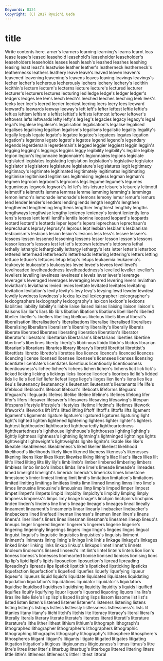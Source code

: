 ```yaml
---
Keywords: 8324 
Copyright: (C) 2017 Ryuichi Ueda
---
```


# title

Write contents here.
arner's learners learning learning's learns learnt leas lease
lease's leased leasehold leasehold's leaseholder leaseholder's leaseholders leaseholds leases leash
leash's leashed leashes leashing leasing least least's leastwise leather leather's
leatherneck leatherneck's leathernecks leathers leathery leave leave's leaved leaven leaven's
leavened leavening leavening's leavens leaves leaving leavings leavings's lecher lecher's
lecherous lecherously lechers lechery lechery's lecithin lecithin's lectern lectern's lecterns
lecture lecture's lectured lecturer lecturer's lecturers lectures lecturing led ledge
ledge's ledger ledger's ledgers ledges lee lee's leech leech's leeched
leeches leeching leek leek's leeks leer leer's leered leerier leeriest
leering leers leery lees leeward leeward's leewards leeway leeway's left
left's lefter leftest leftie leftie's lefties leftism leftism's leftist leftist's
leftists leftmost leftover leftover's leftovers lefts leftwards lefty lefty's leg
leg's legacies legacy legacy's legal legal's legalese legalese's legalisation legalisation's
legalise legalised legalises legalising legalism legalism's legalisms legalistic legality legality's
legally legals legate legate's legatee legatee's legatees legates legation legation's
legations legato legato's legatos legend legend's legendary legends legerdemain legerdemain's
legged leggier leggiest leggin leggin's legging legging's leggings leggins leggy
legibility legibility's legible legibly legion legion's legionnaire legionnaire's legionnaires legions
legislate legislated legislates legislating legislation legislation's legislative legislator legislator's legislators
legislature legislature's legislatures legit legitimacy legitimacy's legitimate legitimated legitimately legitimates
legitimating legitimise legitimised legitimises legitimising legless legman legman's legmen legroom
legroom's legrooms legs legume legume's legumes leguminous legwork legwork's lei
lei's leis leisure leisure's leisurely leitmotif leitmotif's leitmotifs lemma lemmas
lemme lemming lemming's lemmings lemon lemon's lemonade lemonade's lemons lemony
lemur lemur's lemurs lend lender lender's lenders lending lends length
length's lengthen lengthened lengthening lengthens lengthier lengthiest lengthily lengths lengthways
lengthwise lengthy leniency leniency's lenient leniently lens lens's lenses lent
lentil lentil's lentils leonine leopard leopard's leopards leotard leotard's leotards
leper leper's lepers leprechaun leprechaun's leprechauns leprosy leprosy's leprous lept
lesbian lesbian's lesbianism lesbianism's lesbians lesion lesion's lesions less less's
lessee lessee's lessees lessen lessened lessening lessens lesser lesson lesson's
lessons lessor lessor's lessors lest let let's letdown letdown's letdowns
lethal lethally lethargic lethargically lethargy lethargy's lets letter letter's letterbox
lettered letterhead letterhead's letterheads lettering lettering's letters letting lettuce lettuce's
lettuces letup letup's letups leukaemia leukaemia's leukocyte leukocyte's leukocytes levee
levee's levees level level's levelheaded levelheadedness levelheadedness's levelled leveller leveller's
levellers levelling levelness levelness's levels lever lever's leverage leverage's leveraged
leverages leveraging levered levering levers leviathan leviathan's leviathans levied levies
levitate levitated levitates levitating levitation levitation's levity levity's levy levy's
levying lewd lewder lewdest lewdly lewdness lewdness's lexica lexical lexicographer
lexicographer's lexicographers lexicography lexicography's lexicon lexicon's lexicons liabilities liability liability's
liable liaise liaised liaises liaising liaison liaison's liaisons liar liar's
liars lib lib's libation libation's libations libel libel's libelled libeller
libeller's libellers libelling libellous libelous libels liberal liberal's liberalisation liberalisation's
liberalisations liberalise liberalised liberalises liberalising liberalism liberalism's liberality liberality's liberally
liberals liberate liberated liberates liberating liberation liberation's liberator liberator's liberators
libertarian libertarian's libertarians liberties libertine libertine's libertines liberty liberty's libidinous
libido libido's libidos librarian librarian's librarians libraries library library's libretti
librettist librettist's librettists libretto libretto's librettos lice licence licence's licenced
licences licencing license licensed licensee licensee's licensees licenses licensing licentiate
licentiate's licentiates licentious licentiously licentiousness licentiousness's lichee lichee's lichees lichen
lichen's lichens licit lick lick's licked licking licking's lickings licks
licorice licorice's licorices lid lid's lidded lids lie lie's lied
lief liefer liefest liege liege's lieges lien lien's liens lies
lieu lieu's lieutenancy lieutenancy's lieutenant lieutenant's lieutenants life life's lifeblood
lifeblood's lifeboat lifeboat's lifeboats lifeforms lifeguard lifeguard's lifeguards lifeless lifelike
lifeline lifeline's lifelines lifelong lifer lifer's lifers lifesaver lifesaver's lifesavers
lifesaving lifesaving's lifespan lifespans lifestyle lifestyle's lifestyles lifetime lifetime's lifetimes
lifework lifework's lifeworks lift lift's lifted lifting liftoff liftoff's liftoffs
lifts ligament ligament's ligaments ligature ligature's ligatured ligatures ligaturing light
light's lighted lighten lightened lightening lightens lighter lighter's lighters lightest
lightheaded lighthearted lightheartedly lightheartedness lightheartedness's lighthouse lighthouse's lighthouses lighting lighting's
lightly lightness lightness's lightning lightning's lightninged lightnings lights lightweight lightweight's
lightweights lignite lignite's likable like like's likeable likeableness likeableness's liked
likelier likeliest likelihood likelihood's likelihoods likely liken likened likeness likeness's
likenesses likening likens liker likes likest likewise liking liking's lilac
lilac's lilacs lilies lilt lilt's lilted lilting lilts lily lily's
limb limb's limber limbered limbering limbers limbless limbo limbo's limbos
limbs lime lime's limeade limeade's limeades limed limelight limelight's limerick
limerick's limericks limes limestone limestone's limier limiest liming limit limit's
limitation limitation's limitations limited limiting limitings limitless limits limn limned
limning limns limo limo's limos limousine limousine's limousines limp limp's
limped limper limpest limpet limpet's limpets limpid limpidity limpidity's limpidly
limping limply limpness limpness's limps limy linage linage's linchpin linchpin's
linchpins linden linden's lindens line line's lineage lineage's lineages lineal
lineally lineament lineament's lineaments linear linearly linebacker linebacker's linebackers lined
linefeed lineman lineman's linemen linen linen's linens linens's liner liner's
liners lines linesman linesman's linesmen lineup lineup's lineups linger lingered
lingerer lingerer's lingerers lingerie lingerie's lingering lingeringly lingerings lingers lingo
lingo's lingoes lingos lingual linguist linguist's linguistic linguistics linguistics's linguists
liniment liniment's liniments lining lining's linings link link's linkage linkage's
linkages linked linker linking links linkup linkup's linkups linnet linnet's
linnets linoleum linoleum's linseed linseed's lint lint's lintel lintel's lintels
lion lion's lioness lioness's lionesses lionhearted lionise lionised lionises lionising
lions lip lip's lipid lipid's lipids liposuction liposuction's lipread lipreading
lipreading's lipreads lips lipstick lipstick's lipsticked lipsticking lipsticks liquefaction liquefaction's
liquefied liquefies liquefy liquefying liqueur liqueur's liqueurs liquid liquid's liquidate
liquidated liquidates liquidating liquidation liquidation's liquidations liquidator liquidator's liquidators liquidise
liquidised liquidises liquidising liquidity liquidity's liquids liquified liquifies liquify liquifying
liquor liquor's liquored liquoring liquors lira lira's liras lire lisle
lisle's lisp lisp's lisped lisping lisps lissom lissome list list's
listed listen listen's listened listener listener's listeners listening listens listing
listing's listings listless listlessly listlessness listlessness's lists lit litanies litany
litany's litchi litchi's litchis lite literacy literacy's literal literal's literally
literals literary literate literate's literates literati literati's literature literature's lithe
lither lithest lithium lithium's lithograph lithograph's lithographed lithographer lithographer's lithographers
lithographic lithographing lithographs lithography lithography's lithosphere lithosphere's lithospheres litigant litigant's
litigants litigate litigated litigates litigating litigation litigation's litigious litigiousness litigiousness's
litmus litmus's litre litre's litres litter litter's litterbug litterbug's litterbugs
littered littering litters little little's littleness littleness's littler littlest littoral
